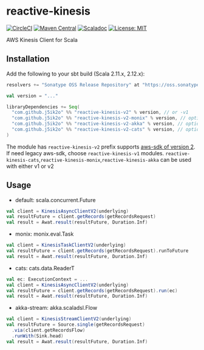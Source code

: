 # reactive-kinesis

[![CircleCI](https://circleci.com/gh/j5ik2o/reactive-kinesis/tree/master.svg?style=shield&circle-token=9220bb10751d6e0d9953154f4bf24d3993fa268d)](https://circleci.com/gh/j5ik2o/reactive-kinesis/tree/master)
[![Maven Central](https://maven-badges.herokuapp.com/maven-central/com.github.j5ik2o/reactive-kinesis-core_2.12/badge.svg)](https://maven-badges.herokuapp.com/maven-central/com.github.j5ik2o/reactive-kinesis-core_2.12)
[![Scaladoc](http://javadoc-badge.appspot.com/com.github.j5ik2o/reactive-kinesis-core_2.12.svg?label=scaladoc)](http://javadoc-badge.appspot.com/com.github.j5ik2o/reactive-kinesis-core_2.12/com/github/j5ik2o/reactive-kinesis/index.html?javadocio=true)
[![License: MIT](http://img.shields.io/badge/license-MIT-orange.svg)](LICENSE)


AWS Kinesis Client for Scala

## Installation

Add the following to your sbt build (Scala 2.11.x, 2.12.x):

```scala
resolvers += "Sonatype OSS Release Repository" at "https://oss.sonatype.org/content/repositories/releases/"

val version = "..."

libraryDependencies += Seq(
  "com.github.j5ik2o" %% "reactive-kinesis-v2" % version, // or -v1
  "com.github.j5ik2o" %% "reactive-kinesis-v2-monix" % version, // optional
  "com.github.j5ik2o" %% "reactive-kinesis-v2-akka" % version, // optional
  "com.github.j5ik2o" %% "reactive-kinesis-v2-cats" % version, // optional
)
```

The module has `reactive-kinesis-v2` prefix supports [aws-sdk of version 2](https://github.com/aws/aws-sdk-java-v2).
If need legacy aws-sdk, choose `reactive-kinesis-v1` modules. `reactive-kinesis-cats`,`reactive-kinesis-monix`,`reactive-kinesis-akka` can be used with either v1 or v2

## Usage

- default: scala.concurrent.Future

```scala
val client = KinesisAsyncClientV2(underlying)
val resultFuture = client.getRecords(getRecordsRequest)
val result = Awat.result(resultFuture, Duration.Inf)
```

- monix: monix.eval.Task

```scala
val client = KinesisTaskClientV2(underlying)
val resultFuture = client.getRecords(getRecordsRequest).runToFuture
val result = Awat.result(resultFuture, Duration.Inf)
```

- cats: cats.data.ReaderT

```scala
val ec: ExecutionContext = ...
val client = KinesisAsyncClientV2(underlying)
val resultFuture = client.getRecords(getRecordsRequest).run(ec)
val result = Awat.result(resultFuture, Duration.Inf)
```

- akka-stream: akka.scaladsl.Flow

```scala
val client = KinesisStreamClientV2(underlying)
val resultFuture = Source.single(getRecordsRequest)
  .via(client.getRecordsFlow)
  .runWith(Sink.head)
val result = Awat.result(resultFuture, Duration.Inf)
```

